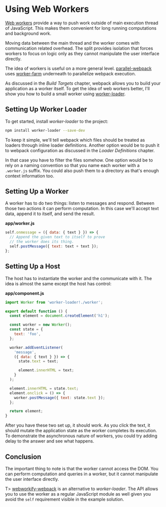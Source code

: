 # Using Web Workers

[Web workers](https://developer.mozilla.org/en-US/docs/Web/API/Web_Workers_API) provide a way to push work outside of main execution thread of JavaScript. This makes them convenient for long running computations and background work.

Moving data between the main thread and the worker comes with communication related overhead. The split provides isolation that forces workers to focus on logic only as they cannot manipulate the user interface directly.

The idea of workers is useful on a more general level. [parallel-webpack](https://www.npmjs.com/package/parallel-webpack) uses [worker-farm](https://www.npmjs.com/package/worker-farm) underneath to parallelize webpack execution.

As discussed in the *Build Targets* chapter, webpack allows you to build your application as a worker itself. To get the idea of web workers better, I'll show you how to build a small worker using [worker-loader](https://www.npmjs.com/package/worker-loader).

## Setting Up Worker Loader

To get started, install *worker-loader* to the project:

```bash
npm install worker-loader --save-dev
```

To keep it simple, we'll tell webpack which files should be treated as loaders through inline loader definitions. Another option would be to push it to webpack configuration as discussed in the *Loader Definitions* chapter.

In that case you have to filter the files somehow. One option would be to rely on a naming convention so that you name each worker with a `.worker.js` suffix. You could also push them to a directory as that's enough context information too.

## Setting Up a Worker

A worker has to do two things: listen to messages and respond. Between those two actions it can perform computation. In this case we'll accept text data, append it to itself, and send the result.

**app/worker.js**

```javascript
self.onmessage = ({ data: { text } }) => {
  // Append the given text to itself to prove
  // the worker does its thing.
  self.postMessage({ text: text + text });
};
```

## Setting Up a Host

The host has to instantiate the worker and the communicate with it. The idea is almost the same except the host has control:

**app/component.js**

```javascript
import Worker from 'worker-loader!./worker';

export default function () {
  const element = document.createElement('h1');

  const worker = new Worker();
  const state = {
    text: 'foo',
  };

  worker.addEventListener(
    'message',
    ({ data: { text } }) => {
      state.text = text;

      element.innerHTML = text;
    }
  );

  element.innerHTML = state.text;
  element.onclick = () => {
    worker.postMessage({ text: state.text });
  };

  return element;
}
```

After you have these two set up, it should work. As you click the text, it should mutate the application state as the worker completes its execution. To demonstrate the asynchronous nature of workers, you could try adding delay to the answer and see what happens.

## Conclusion

The important thing to note is that the worker cannot access the DOM. You can perform computation and queries in a worker, but it cannot manipulate the user interface directly.

T> [webworkify-webpack](https://www.npmjs.com/package/webworkify-webpack) is an alternative to *worker-loader*. The API allows you to use the worker as a regular JavaScript module as well given you avoid the `self` requirement visible in the example solution.
